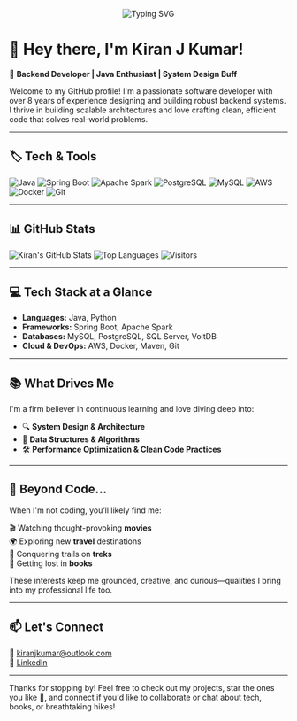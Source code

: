 <p align="center">
  <img src="https://readme-typing-svg.demolab.com?font=Fira+Code&duration=3000&pause=500&color=00F58E&center=true&vCenter=true&width=435&lines=Backend+Developer;Java+%7C+Spring+Boot+%7C+Python;" alt="Typing SVG" />
</p>

# 👋 Hey there, I'm Kiran J Kumar!

🎯 **Backend Developer | Java Enthusiast | System Design Buff**

Welcome to my GitHub profile! I'm a passionate software developer with over 8 years of experience designing and building robust backend systems. I thrive in building scalable architectures and love crafting clean, efficient code that solves real-world problems.

---

## 🏷️ Tech & Tools

![Java](https://img.shields.io/badge/Java-ED8B00?style=for-the-badge&logo=java&logoColor=white)
![Spring Boot](https://img.shields.io/badge/Spring_Boot-6DB33F?style=for-the-badge&logo=spring-boot&logoColor=white)
![Apache Spark](https://img.shields.io/badge/Apache_Spark-E25A1C?style=for-the-badge&logo=apachespark&logoColor=white)
![PostgreSQL](https://img.shields.io/badge/PostgreSQL-336791?style=for-the-badge&logo=postgresql&logoColor=white)
![MySQL](https://img.shields.io/badge/MySQL-4479A1?style=for-the-badge&logo=mysql&logoColor=white)
![AWS](https://img.shields.io/badge/AWS-FF9900?style=for-the-badge&logo=amazonaws&logoColor=white)
![Docker](https://img.shields.io/badge/Docker-2496ED?style=for-the-badge&logo=docker&logoColor=white)
![Git](https://img.shields.io/badge/Git-F05032?style=for-the-badge&logo=git&logoColor=white)

---

## 📊 GitHub Stats

![Kiran's GitHub Stats](https://github-readme-stats.vercel.app/api?username=kiranjkumar&show_icons=true&theme=radical)
![Top Languages](https://github-readme-stats.vercel.app/api/top-langs/?username=kiranjkumar&layout=compact&theme=radical)
![Visitors](https://komarev.com/ghpvc/?username=kiranjkumar&style=for-the-badge)

---

## 💻 Tech Stack at a Glance

- **Languages:** Java, Python  
- **Frameworks:** Spring Boot, Apache Spark  
- **Databases:** MySQL, PostgreSQL, SQL Server, VoltDB  
- **Cloud & DevOps:** AWS, Docker, Maven, Git  

---

## 📚 What Drives Me

I'm a firm believer in continuous learning and love diving deep into:

- 🔍 **System Design & Architecture**
- 🧠 **Data Structures & Algorithms**
- 🛠️ **Performance Optimization & Clean Code Practices**

---

## 🌄 Beyond Code...

When I'm not coding, you’ll likely find me:

🎬 Watching thought-provoking **movies**  
🌍 Exploring new **travel** destinations  
🥾 Conquering trails on **treks**  
📖 Getting lost in **books**

These interests keep me grounded, creative, and curious—qualities I bring into my professional life too.

---

## 📫 Let's Connect

📧 [kiranjkumar@outlook.com](mailto:kiranjkumar@outlook.com)  
💼 [LinkedIn](https://www.linkedin.com/in/kiranjkumar123)

---

Thanks for stopping by! Feel free to check out my projects, star the ones you like 🌟, and connect if you'd like to collaborate or chat about tech, books, or breathtaking hikes!
